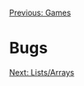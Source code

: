 [Previous: Games](../Lesson-08-Games/README.md)

# Bugs

[Next: Lists/Arrays](../Lesson-10-Lists-Arrays/README.md)
